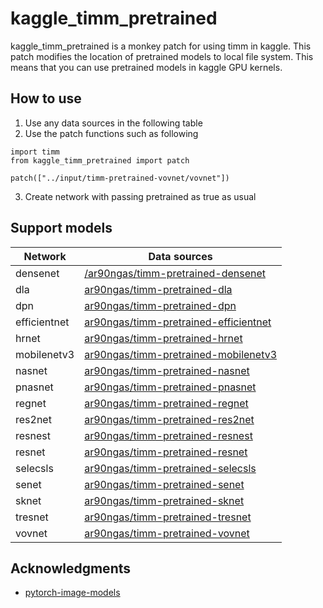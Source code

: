 # kaggle_timm_pretrained
kaggle_timm_pretrained is a monkey patch for using timm in kaggle. This patch modifies the location of pretrained models to local file system. This means that you can use pretrained models in kaggle GPU kernels.

## How to use
1. Use any data sources in the following table
2. Use the patch functions such as following
```
import timm
from kaggle_timm_pretrained import patch

patch(["../input/timm-pretrained-vovnet/vovnet"])
```
3. Create network with passing pretrained as true as usual

## Support models
|  Network  |  Data sources  |
| ---- | ---- |
|  densenet  | [/ar90ngas/timm-pretrained-densenet](https://www.kaggle.com/ar90ngas/timm-pretrained-densenet)   |
|  dla  |  [ar90ngas/timm-pretrained-dla](https://www.kaggle.com/ar90ngas/timm-pretrained-dla)  |
|  dpn  |  [ar90ngas/timm-pretrained-dpn](https://www.kaggle.com/ar90ngas/timm-pretrained-dpn)  |
|  efficientnet  |  [ar90ngas/timm-pretrained-efficientnet](https://www.kaggle.com/ar90ngas/timm-pretrained-efficientnet)  |
|  hrnet  |  [ar90ngas/timm-pretrained-hrnet](https://www.kaggle.com/ar90ngas/timm-pretrained-hrnet)  |
|  mobilenetv3  |  [ar90ngas/timm-pretrained-mobilenetv3](https://www.kaggle.com/ar90ngas/timm-pretrained-mobilenetv3)  |
|  nasnet  |  [ar90ngas/timm-pretrained-nasnet](https://www.kaggle.com/ar90ngas/timm-pretrained-nasnet)  |
|  pnasnet  |  [ar90ngas/timm-pretrained-pnasnet](https://www.kaggle.com/ar90ngas/timm-pretrained-pnasnet)  |
|  regnet  |  [ar90ngas/timm-pretrained-regnet](https://www.kaggle.com/ar90ngas/timm-pretrained-regnet)  |
|  res2net  |  [ar90ngas/timm-pretrained-res2net](https://www.kaggle.com/ar90ngas/timm-pretrained-res2net)  |
|  resnest  |  [ar90ngas/timm-pretrained-resnest](https://www.kaggle.com/ar90ngas/timm-pretrained-resnest)  |
|  resnet  |  [ar90ngas/timm-pretrained-resnet](https://www.kaggle.com/ar90ngas/timm-pretrained-resnet)  |
|  selecsls  |  [ar90ngas/timm-pretrained-selecsls](https://www.kaggle.com/ar90ngas/timm-pretrained-selecsls)  |
|  senet  |  [ar90ngas/timm-pretrained-senet](https://www.kaggle.com/ar90ngas/timm-pretrained-senet)  |
|  sknet  |  [ar90ngas/timm-pretrained-sknet](https://www.kaggle.com/ar90ngas/timm-pretrained-sknet)  |
|  tresnet  |  [ar90ngas/timm-pretrained-tresnet](https://www.kaggle.com/ar90ngas/timm-pretrained-tresnet)  |
|  vovnet  |  [ar90ngas/timm-pretrained-vovnet](https://www.kaggle.com/ar90ngas/timm-pretrained-vovnet)  |

## Acknowledgments
* [pytorch-image-models](https://github.com/rwightman/pytorch-image-models) 
